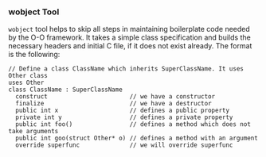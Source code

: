 ### wobject Tool

`wobject` tool helps to skip all steps in maintaining boilerplate code needed
by the O-O framework. It takes a simple class specification and builds the
necessary headers and initial C file, if it does not exist already. The format
is the following:

```
// Define a class ClassName which inherits SuperClassName. It uses Other class
uses Other
class ClassName : SuperClassName
  construct                       // we have a constructor
  finalize                        // we have a destructor
  public int x                    // defines a public property
  private int y                   // defines a private property
  public int foo()                // defines a method which does not take arguments
  public int goo(struct Other* o) // defines a method with an argument
  override superfunc              // we will override superfunc
```

